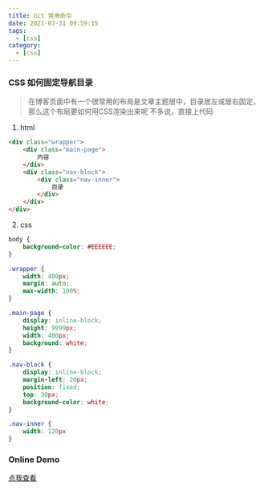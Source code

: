 ```yaml
---
title: Git 常用命令
date: 2021-07-31 09:59:15
tags:
  - [css]
category:
  - [css]
---
```


### CSS 如何固定导航目录

> 在博客页面中有一个很常用的布局是文章主题居中，目录居左或居右固定，那么这个布局要如何用CSS渲染出来呢
> 不多说，直接上代码

1. html
```html
<div class="wrapper">
	<div class="main-page">
		内容
	</div>
	<div class="nav-block">
		<div class="nav-inner">
			目录
		</div>
	</div>
</div>
```

2. css
  ```css
  body {
      background-color: #EEEEEE;
  }
  
  .wrapper {
      width: 400px;
      margin: auto;
      max-width: 100%;
  }
  
  .main-page {
      display: inline-block;
      height: 9999px;
      width: 400px;
      background: white;
  }
  
  .nav-block {
      display: inline-block;
      margin-left: 20px;
      position: fixed;
      top: 30px;
      background-color: white;
  }
  
  .nav-inner {
      width: 120px
  }
  ```

### Online Demo
 [点我查看](http://jsrun.net/M38Kp)
